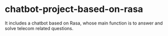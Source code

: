 # chatbot-project-based-on-rasa
It includes a chatbot based on Rasa, whose main function is to answer and solve telecom related questions.
